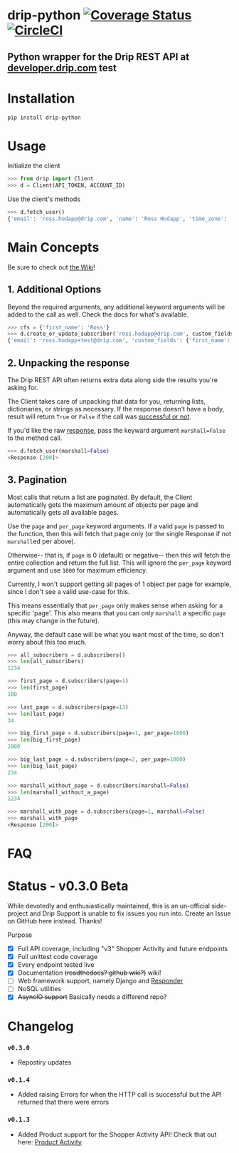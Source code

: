 # drip-python [![Coverage Status](https://coveralls.io/repos/github/Ishamyyl/drip-python/badge.svg?branch=master)](https://coveralls.io/github/Ishamyyl/drip-python?branch=master) [![CircleCI](https://circleci.com/gh/Ishamyyl/drip-python.svg?style=svg)](https://circleci.com/gh/Ishamyyl/drip-python)
Python wrapper for the Drip REST API at [developer.drip.com](https://developer.drip.com)
test
----
# Installation

```sh
pip install drip-python
```

# Usage

Initialize the client

```py
>>> from drip import Client
>>> d = Client(API_TOKEN, ACCOUNT_ID)
```

Use the client's methods

```py
>>> d.fetch_user()
{'email': 'ross.hodapp@drip.com', 'name': 'Ross Hodapp', 'time_zone': 'America/Chicago'}
```

# Main Concepts

Be sure to check out [the Wiki](https://github.com/Ishamyyl/drip-python/wiki)!

## 1. Additional Options

Beyond the required arguments, any additional keyword arguments will be added to the call as well. Check the docs for what's available.

```py
>>> cfs = {'first_name': 'Ross'}
>>> d.create_or_update_subscriber('ross.hodapp@drip.com', custom_fields=cfs)
{'email': 'ross.hodapp+test@drip.com', 'custom_fields': {'first_name': 'Ross'}, ... }
```

## 2. Unpacking the response

The Drip REST API often returns extra data along side the results you're asking for.

The Client takes care of unpacking that data for you, returning lists, dictionaries, or strings as necessary. If the response doesn't have a body, result will return `True` or `False` if the call was [successful or not](http://docs.python-requests.org/en/master/user/quickstart/#response-status-codes).

If you'd like the raw [response](http://docs.python-requests.org/en/master/user/quickstart/#response-content), pass the keyward argument `marshall=False` to the method call.

```py
>>> d.fetch_user(marshall=False)
<Response [200]>
```

## 3. Pagination

Most calls that return a list are paginated. By default, the Client automatically gets the maximum amount of objects per page and automatically gets all available pages.

Use the `page` and `per_page` keyword arguments. If a valid `page` is passed to the function, then this will fetch that page only (or the single Response if not `marshall`ed per above).

Otherwise-- that is, if `page` is 0 (default) or negative-- then this will fetch the entire collection and return the full list. This will ignore the `per_page` keyword argument and use `1000` for maximum efficiency.

Currently, I won't support getting all pages of 1 object per page for example, since I don't see a valid use-case for this.

This means essentially that `per_page` only makes sense when asking for a specific 'page'.
This also means that you can only `marshall` a specific `page` (this may change in the future).

Anyway, the default case will be what you want most of the time, so don't worry about this too much.

```py
>>> all_subscribers = d.subscribers()
>>> len(all_subscribers)
1234

>>> first_page = d.subscribers(page=1)
>>> len(first_page)
100

>>> last_page = d.subscribers(page=13)
>>> len(last_page)
34

>>> big_first_page = d.subscribers(page=1, per_page=1000)
>>> len(big_first_page)
1000

>>> big_last_page = d.subscribers(page=2, per_page=1000)
>>> len(big_last_page)
234

>>> marshall_without_page = d.subscribers(marshall=False)
>>> len(marshall_without_a_page)
1234

>>> marshall_with_page = d.subscribers(page=1, marshall=False)
>>> marshall_with_page
<Response [200]>
```

# FAQ

# Status - v0.3.0 Beta
While devotedly and enthusiastically maintained, this is an un-official side-project and Drip Support is unable to fix issues you run into. Create an Issue on GitHub here instead. Thanks!

Purpose

- [x] Full API coverage, including "v3" Shopper Activity and future endpoints
- [x] Full unittest code coverage
- [x] Every endpoint tested live
- [x] Documentation ~~(readthedocs? github wiki?)~~ wiki!
- [ ] Web framework support, namely Django and [Responder](https://python-responder.org/en/latest/)
- [ ] NoSQL utilities
- [X] ~~AsyncIO support~~ Basically needs a differend repo?

# Changelog

### `v0.3.0`

* Repostiry updates

### `v0.1.4`

* Added raising Errors for when the HTTP call is successful but the API returned that there were errors

### `v0.1.3`

* Added Product support for the Shopper Activity API! Check that out here: [Product Activity](https://developer.drip.com/?shell#product-activity)
